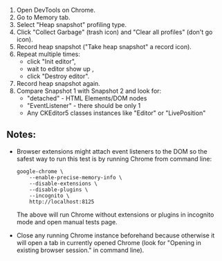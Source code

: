 1. Open DevTools on Chrome.
2. Go to Memory tab.
3. Select "Heap snapshot" profiling type.
4. Click "Collect Garbage" (trash icon) and "Clear all profiles" (don't go icon).
5. Record heap snapshot ("Take heap snapshot" a record icon).
6. Repeat multiple times:
    - click "Init editor",
    - wait to editor show up ,
    - click "Destroy editor".
7. Record heap snapshot again.
8. Compare Snapshot 1 with Snapshot 2 and look for:
    - "detached" - HTML Elements/DOM nodes
    - "EventListener" - there should be only 1
    - Any CKEditor5 classes instances like "Editor" or "LivePosition"

## Notes:

* Browser extensions might attach event listeners to the DOM so the safest way to run this test is by running Chrome from command line:

    ```
    google-chrome \
        --enable-precise-memory-info \
        --disable-extensions \
        --disable-plugins \
        --incognito \
        http://localhost:8125 
    ```

    The above will run Chrome without extensions or plugins in incognito mode and open manual tests page.

* Close any running Chrome instance beforehand because otherwise it will open a tab in currently opened Chrome (look for "Opening in existing browser session." in command line).
